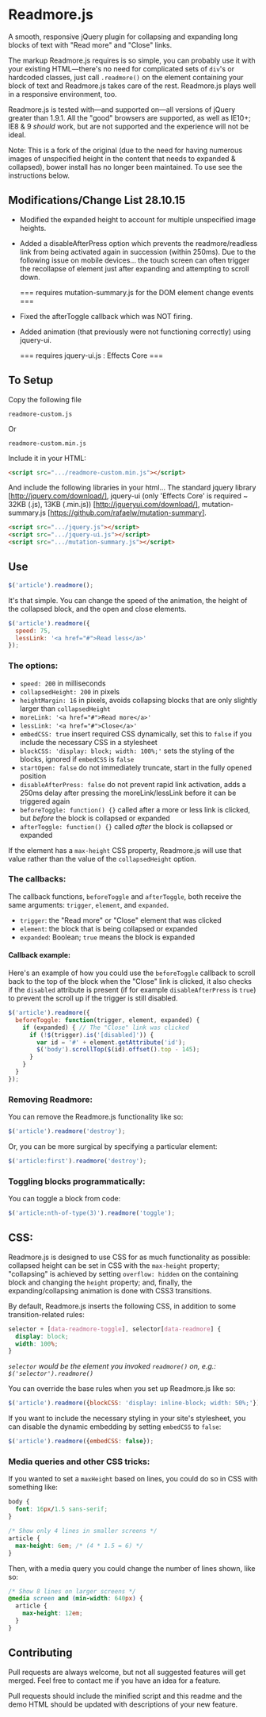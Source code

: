 # Readmore.js

A smooth, responsive jQuery plugin for collapsing and expanding long blocks of text with "Read more" and "Close" links.

The markup Readmore.js requires is so simple, you can probably use it with your existing HTML—there's no need for complicated sets of `div`'s or hardcoded classes, just call `.readmore()` on the element containing your block of text and Readmore.js takes care of the rest. Readmore.js plays well in a responsive environment, too.

Readmore.js is tested with—and supported on—all versions of jQuery greater than 1.9.1. All the "good" browsers are supported, as well as IE10+; IE8 & 9 _should_ work, but are not supported and the experience will not be ideal.

Note: This is a fork of the original (due to the need for having numerous images of unspecified height in the content that needs to expanded & collapsed), bower install has no longer been maintained. To use see the instructions below.

## Modifications/Change List 28.10.15
- Modified the expanded height to account for multiple unspecified image heights.
- Added a disableAfterPress option which prevents the readmore/readless link from being activated
  again in succession (within 250ms). Due to the following issue on mobile devices... the touch
  screen can often trigger the recollapse of element just after expanding and attempting to
  scroll down.

  === requires mutation-summary.js for the DOM element change events ===
- Fixed the afterToggle callback which was NOT firing.
- Added animation (that previously were not functioning correctly) using jquery-ui.

  === requires jquery-ui.js : Effects Core ===


## To Setup

Copy the following file
```
readmore-custom.js
```
Or
```
readmore-custom.min.js
```

Include it in your HTML:

```html
<script src=".../readmore-custom.min.js"></script>
```
And include the following libraries in your html...
The standard jquery library [http://jquery.com/download/], jquery-ui (only 'Effects Core' is required ~ 32KB (.js), 13KB (.min.js)) [http://jqueryui.com/download/], mutation-summary.js [https://github.com/rafaelw/mutation-summary].
```html
<script src=".../jquery.js"></script>
<script src=".../jquery-ui.js"></script>
<script src=".../mutation-summary.js"></script>
```

## Use

```javascript
$('article').readmore();
```

It's that simple. You can change the speed of the animation, the height of the collapsed block, and the open and close elements.

```javascript
$('article').readmore({
  speed: 75,
  lessLink: '<a href="#">Read less</a>'
});
```

### The options:

* `speed: 200` in milliseconds
* `collapsedHeight: 200` in pixels
* `heightMargin: 16` in pixels, avoids collapsing blocks that are only slightly larger than `collapsedHeight`
* `moreLink: '<a href="#">Read more</a>'`
* `lessLink: '<a href="#">Close</a>'`
* `embedCSS: true` insert required CSS dynamically, set this to `false` if you include the necessary CSS in a stylesheet
* `blockCSS: 'display: block; width: 100%;'` sets the styling of the blocks, ignored if `embedCSS` is `false`
* `startOpen: false` do not immediately truncate, start in the fully opened position
* `disableAfterPress: false` do not prevent rapid link activation, adds a 250ms delay after pressing the moreLink/lessLink before it can be triggered again
* `beforeToggle: function() {}` called after a more or less link is clicked, but *before* the block is collapsed or expanded
* `afterToggle: function() {}` called *after* the block is collapsed or expanded

If the element has a `max-height` CSS property, Readmore.js will use that value rather than the value of the `collapsedHeight` option.

### The callbacks:

The callback functions, `beforeToggle` and `afterToggle`, both receive the same arguments: `trigger`, `element`, and `expanded`.

* `trigger`: the "Read more" or "Close" element that was clicked
* `element`: the block that is being collapsed or expanded
* `expanded`: Boolean; `true` means the block is expanded

#### Callback example:

Here's an example of how you could use the `beforeToggle` callback to scroll back to the top of the block when the "Close" link is clicked, it also checks if the `disabled` attribute is present (if for example `disableAfterPress` is `true`) to prevent the scroll up if the trigger is still disabled.

```javascript
$('article').readmore({
  beforeToggle: function(trigger, element, expanded) {
    if (expanded) { // The "Close" link was clicked
      if (!$(trigger).is('[disabled]')) {
        var id = '#' + element.getAttribute('id');
        $('body').scrollTop($(id).offset().top - 145);
      }
    }
  }
});
```

### Removing Readmore:

You can remove the Readmore.js functionality like so:

```javascript
$('article').readmore('destroy');
```

Or, you can be more surgical by specifying a particular element:

```javascript
$('article:first').readmore('destroy');
```

### Toggling blocks programmatically:

You can toggle a block from code:

```javascript
$('article:nth-of-type(3)').readmore('toggle');
```


## CSS:

Readmore.js is designed to use CSS for as much functionality as possible: collapsed height can be set in CSS with the `max-height` property; "collapsing" is achieved by setting `overflow: hidden` on the containing block and changing the `height` property; and, finally, the expanding/collapsing animation is done with CSS3 transitions.

By default, Readmore.js inserts the following CSS, in addition to some transition-related rules:

```css
selector + [data-readmore-toggle], selector[data-readmore] {
  display: block;
  width: 100%;
}
```

_`selector` would be the element you invoked `readmore()` on, e.g.: `$('selector').readmore()`_

You can override the base rules when you set up Readmore.js like so:

```javascript
$('article').readmore({blockCSS: 'display: inline-block; width: 50%;'});
```

If you want to include the necessary styling in your site's stylesheet, you can disable the dynamic embedding by setting `embedCSS` to `false`:

```javascript
$('article').readmore({embedCSS: false});
```

### Media queries and other CSS tricks:

If you wanted to set a `maxHeight` based on lines, you could do so in CSS with something like:

```css
body {
  font: 16px/1.5 sans-serif;
}

/* Show only 4 lines in smaller screens */
article {
  max-height: 6em; /* (4 * 1.5 = 6) */
}
```

Then, with a media query you could change the number of lines shown, like so:

```css
/* Show 8 lines on larger screens */
@media screen and (min-width: 640px) {
  article {
    max-height: 12em;
  }
}
```


## Contributing

Pull requests are always welcome, but not all suggested features will get merged. Feel free to contact me if you have an idea for a feature.

Pull requests should include the minified script and this readme and the demo HTML should be updated with descriptions of your new feature.
